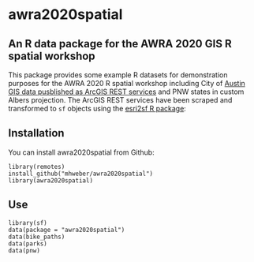 # awra2020spatial
## An R data package for the AWRA 2020 GIS R spatial workshop

This package provides some example R datasets for demonstration purposes for the AWRA 2020 R spatial workshop including City of [Austin GIS data pusblished as ArcGIS REST services](http://www.arcgis.com/home/search.html?q=owner%3A%22CTM.Publisher%22) and PNW states in custom Albers projection. The ArcGIS REST services have been scraped and transformed to `sf` objects using the [esri2sf R package](https://github.com/yonghah/esri2sf):


## Installation
You can install awra2020spatial from Github:
```
library(remotes)
install_github("mhweber/awra2020spatial")
library(awra2020spatial)
```

## Use
```
library(sf)
data(package = "awra2020spatial")
data(bike_paths)
data(parks)
data(pnw)
```

